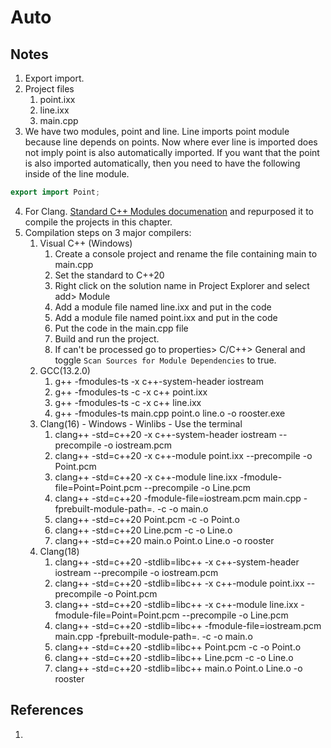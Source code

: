 # Auto

## Notes
1. Export import.
2. Project files
   1. point.ixx
   2. line.ixx
   3. main.cpp
3. We have two modules, point and line. Line imports point module because line depends on points. Now where ever line is imported does not imply point is also automatically imported. If you want that the point is also imported automatically, then you need to have the following inside of the line module.

```cpp
export import Point;
```

4. For Clang. [Standard C++ Modules documenation](https://clang.llvm.org/docs/StandardCPlusPlusModules.html) and repurposed it to compile the projects in this chapter.
5. Compilation steps on 3 major compilers:
   1. Visual C++ (Windows)
      1. Create a console project and rename the file containing main to main.cpp
      2. Set the standard to C++20
      3. Right click on the solution name in Project Explorer and select add> Module
      4. Add a module file named line.ixx and put in the code
      5. Add a module file named point.ixx and put in the code
      6. Put the code in the main.cpp file
      7. Build and run the project.
      8. If <iostream> can't be processed go to properties> C/C++> General and toggle `Scan Sources for Module Dependencies` to true.
   2. GCC(13.2.0)
      1. g++ -fmodules-ts -x c++-system-header iostream
      2. g++ -fmodules-ts -c -x c++ point.ixx
      3. g++ -fmodules-ts -c -x c++ line.ixx
      4. g++ -fmodules-ts main.cpp point.o line.o -o rooster.exe
   3. Clang(16) - Windows - Winlibs - Use the terminal
      1. clang++ -std=c++20 -x c++-system-header iostream --precompile -o iostream.pcm
      2. clang++ -std=c++20 -x c++-module point.ixx --precompile -o Point.pcm
      3. clang++ -std=c++20 -x c++-module line.ixx -fmodule-file=Point=Point.pcm --precompile -o Line.pcm
      4. clang++ -std=c++20 -fmodule-file=iostream.pcm main.cpp -fprebuilt-module-path=. -c -o main.o
      5. clang++ -std=c++20 Point.pcm -c -o Point.o
      6. clang++ -std=c++20 Line.pcm -c -o Line.o
      7. clang++ -std=c++20 main.o Point.o Line.o -o rooster
   4. Clang(18)
      1. clang++ -std=c++20 -stdlib=libc++ -x c++-system-header iostream --precompile -o iostream.pcm
      2. clang++ -std=c++20 -stdlib=libc++ -x c++-module point.ixx --precompile -o Point.pcm
      3. clang++ -std=c++20 -stdlib=libc++ -x c++-module line.ixx -fmodule-file=Point=Point.pcm --precompile -o Line.pcm
      4. clang++ -std=c++20 -stdlib=libc++ -fmodule-file=iostream.pcm main.cpp -fprebuilt-module-path=. -c -o main.o
      5. clang++ -std=c++20 -stdlib=libc++ Point.pcm -c -o Point.o
      6. clang++ -std=c++20 -stdlib=libc++ Line.pcm -c -o Line.o
      7. clang++ -std=c++20 -stdlib=libc++ main.o Point.o Line.o -o rooster

## References

1. 

